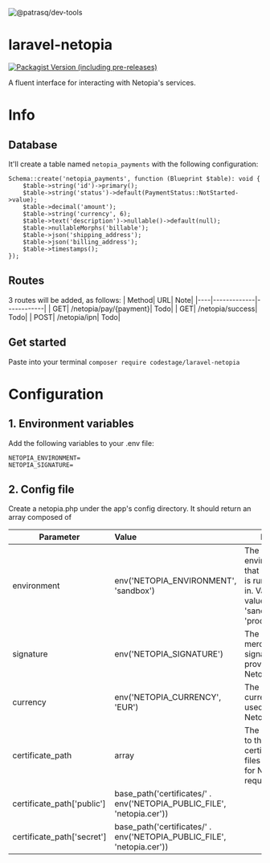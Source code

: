 ![@patrasq/dev-tools](https://i.imgur.com/GGHIKR2.png)

# laravel-netopia
[![Packagist Version (including pre-releases)](https://img.shields.io/github/v/release/codestagero/laravel-netopia?include_prereleases)](https://packagist.org/packages/codestage/laravel-netopia)

A fluent interface for interacting with Netopia's services.

# Info

## Database
It'll create a table named `netopia_payments` with the following configuration:
```
Schema::create('netopia_payments', function (Blueprint $table): void {
    $table->string('id')->primary();
    $table->string('status')->default(PaymentStatus::NotStarted->value);
    $table->decimal('amount');
    $table->string('currency', 6);
    $table->text('description')->nullable()->default(null);
    $table->nullableMorphs('billable');
    $table->json('shipping_address');
    $table->json('billing_address');
    $table->timestamps();
});
```

## Routes
3 routes will be added, as follows:
| Method| URL| Note|
|----|-------------|------------|
| GET| /netopia/pay/{payment}| Todo|
| GET| /netopia/success| Todo|
| POST| /netopia/ipn| Todo|


## Get started
Paste into your terminal
`composer require codestage/laravel-netopia`

# Configuration

## 1. Environment variables
Add the following variables to your .env file:
```
NETOPIA_ENVIRONMENT=
NETOPIA_SIGNATURE=
```

## 2. Config file
Create a netopia.php under the app's config directory. It should return an array composed of

| Parameter   | Value   |  Info |
|---------|:---------------|--------------|
| environment |  env('NETOPIA_ENVIRONMENT', 'sandbox') | The environment that Netopia is running in. Valid values are: 'sandbox', 'production' |
| signature |    env('NETOPIA_SIGNATURE')   | The merchant signature provided by Netopia. |
| currency | env('NETOPIA_CURRENCY', 'EUR') |    The currency used for Netopia. |
| certificate_path | array |    The paths to the certificate files used for Netopia requests. |
| certificate_path['public'] | base_path('certificates/' . env('NETOPIA_PUBLIC_FILE', 'netopia.cer')) |     |
| certificate_path['secret'] | base_path('certificates/' . env('NETOPIA_PUBLIC_FILE', 'netopia.cer')) |    |

